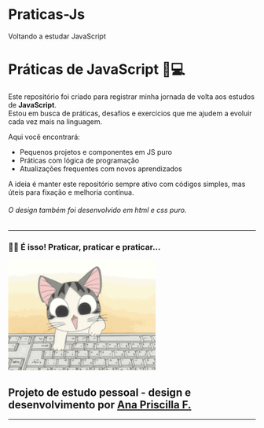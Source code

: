 # Praticas-Js
Voltando a estudar JavaScript
# Práticas de JavaScript 🧠💻

Este repositório foi criado para registrar minha jornada de volta aos estudos de **JavaScript**.  
Estou em busca de práticas, desafios e exercícios que me ajudem a evoluir cada vez mais na linguagem.

Aqui você encontrará:

- Pequenos projetos e componentes em JS puro
- Práticas com lógica de programação
- Atualizações frequentes com novos aprendizados

A ideia é manter este repositório sempre ativo com códigos simples, mas úteis para fixação e melhoria contínua.

###### O design também foi desenvolvido em html e css puro. 
---

### 🐱‍💻 É isso! Praticar, praticar e praticar...

<img src="./proj-praticas-js/src/assets/gifs/giphy.gif" alt="gatinho programando" width="300" />

## Projeto de estudo pessoal - design e desenvolvimento por <a href="https://www.linkedin.com/in/anapriscilla/">Ana Priscilla F.</a> 

---